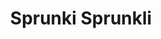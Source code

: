 ---
slug: sprunki-sprunkli-2313
title: Sprunki Sprunkli
description: "Sprunki Sprunkli is an exciting online game. Play for free directly in your browser!"
icon: /images/popular_mods/Sprunki Sprunkli.png
url: https://wowtbc.net/sprunkin/sprunki-sprunli/index.html
previewImage: /images/popular_mods/Sprunki Sprunkli.png
type: popular mods

# SEO配置
seo:
  title: "Sprunki Sprunkli - Play Free Online Game | Fun Browser Games"
  description: "Sprunki Sprunkli - Play this fun online game for free in your browser. No download required!"
  ogImage: "/images/popular_mods/Sprunki Sprunkli.png"
  keywords: "sprunki-sprunkli-2313, online game, browser game, free game, popular mods game, play online"

videoUrls:
  - https://www.youtube.com/embed/example1
  - https://www.youtube.com/embed/example2

whyPlay:
  title: "Why Play Sprunki Sprunkli?"
  items:
    - "Immersive Gameplay: Sprunki Sprunkli offers an engaging and immersive gaming experience that will keep you entertained for hours"
    - "Challenging Levels: Test your skills with increasingly difficult challenges and obstacles"
    - "Beautiful Graphics: Enjoy stunning visuals and smooth animations that bring the game world to life"
    - "Regular Updates: New content and features are added regularly to keep the game fresh and exciting"
    - "Free to Play: Experience all the fun without spending a penny"
    - "Community Features: Connect with other players, share strategies, and compete for high scores"
    - "Cross-Platform: Play on any device with a web browser, no downloads required"

features:
  title: "Key Features of Sprunki Sprunkli"
  image: "/images/popular_mods/Sprunki Sprunkli.png"
  items:
    - "Intuitive Controls: Easy to learn controls make Sprunki Sprunkli accessible for players of all skill levels"
    - "Multiple Game Modes: Enjoy various gameplay options that provide different challenges and experiences"
    - "Character Customization: Personalize your gaming experience with unique characters and items"
    - "Achievement System: Complete special tasks to earn rewards and recognition"
    - "Leaderboards: Compete with players worldwide and see who can achieve the highest scores"

characteristics:
  title: "Game Characteristics"
  image: "/images/popular_mods/Sprunki Sprunkli.png"
  items:
    - "Genre: Popular mods game with elements of strategy and skill"
    - "Difficulty: Suitable for both casual gamers and those seeking a challenge"
    - "Play Time: Quick sessions or extended gameplay, depending on your preference"
    - "Art Style: Vibrant and engaging visuals that enhance the gaming experience"
    - "Sound Design: Immersive audio that complements the gameplay perfectly"

info: "Sprunki Sprunkli is an exciting online game that offers players a unique and engaging gaming experience. With its intuitive controls, stunning visuals, and challenging gameplay, Sprunki Sprunkli provides hours of entertainment for players of all ages and skill levels. Whether you're looking for a quick gaming session during a break or an extended play session, Sprunki Sprunkli delivers an immersive experience that will keep you coming back for more. The game features multiple levels of increasing difficulty, ensuring that players are constantly challenged as they progress. With regular updates adding new content and features, Sprunki Sprunkli remains fresh and exciting, providing endless entertainment options for its growing community of players."

howToPlayIntro: "Welcome to Sprunki Sprunkli! This guide will walk you through the basics and help you master the game. Whether you're a beginner or looking to improve your skills, these tips and instructions will enhance your gaming experience."

howToPlaySteps:
  - title: "Getting Started"
    description: "Begin your Sprunki Sprunkli adventure by familiarizing yourself with the controls. Use your keyboard or mouse to navigate through the game interface. The tutorial will guide you through the basic mechanics and help you understand the objectives."
  - title: "Understanding the Objectives"
    description: "In Sprunki Sprunkli, your main goal is to progress through levels by completing specific objectives. Each level presents unique challenges that require different strategies and approaches."
  - title: "Mastering the Controls"
    description: "Practice using the controls to improve your precision and reaction time. Sprunki Sprunkli requires quick reflexes and strategic thinking to overcome obstacles and defeat opponents."
  - title: "Utilizing Power-ups"
    description: "Collect power-ups throughout the game to enhance your abilities and overcome difficult challenges. Each power-up offers unique advantages that can be crucial for success."
  - title: "Developing Strategies"
    description: "As you progress in Sprunki Sprunkli, develop effective strategies for different scenarios. Analyze patterns, anticipate challenges, and adapt your approach to maximize your performance."

faq:
  title: "Frequently Asked Questions about Sprunki Sprunkli"
  items:
    - question: "Is Sprunki Sprunkli free to play?"
      answer: "Yes, Sprunki Sprunkli is completely free to play directly in your web browser. No downloads or purchases are required to enjoy the full game experience."
    - question: "Can I play Sprunki Sprunkli on mobile devices?"
      answer: "Yes, Sprunki Sprunkli is optimized for both desktop and mobile play. You can enjoy the game on any device with a web browser and internet connection."
    - question: "Are there any in-game purchases?"
      answer: "While Sprunki Sprunkli is free to play, there may be optional in-game purchases available for cosmetic items or additional features that don't affect core gameplay."
    - question: "How often is Sprunki Sprunkli updated?"
      answer: "The developers regularly update Sprunki Sprunkli with new content, features, and improvements based on player feedback and game performance."
    - question: "Can I play Sprunki Sprunkli offline?"
      answer: "Currently, Sprunki Sprunkli requires an internet connection to play as it's a browser-based online game."
    - question: "Is Sprunki Sprunkli suitable for children?"
      answer: "Yes, Sprunki Sprunkli is designed to be family-friendly and suitable for players of all ages."
    - question: "How do I report bugs or issues?"
      answer: "If you encounter any problems while playing Sprunki Sprunkli, you can report them through the game's support page or contact the developers directly through their website."
    - question: "Still Have Questions?"
      answer: "If you have additional questions about Sprunki Sprunkli that aren't covered in this FAQ, please visit our support center or contact our customer service team for assistance."
---